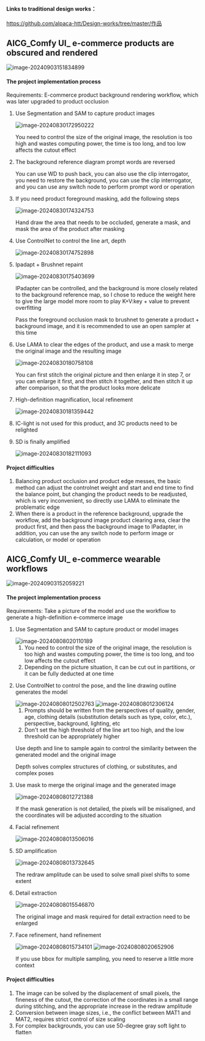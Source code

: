 #### Links to traditional design works：

https://github.com/alpaca-htt/Design-works/tree/master/作品

## AICG_Comfy UI_ e-commerce products are obscured and rendered

![image-20240903151834899](assets/image-20240903151834899.png)

#### The project implementation process

Requirements: E-commerce product background rendering workflow, which was later upgraded to product occlusion

1. Use Segmentation and SAM to capture product images

   <img src="assets/image-20240830172950222.png" alt="image-20240830172950222" />

   You need to control the size of the original image, the resolution is too high and wastes computing power, the time is too long, and too low affects the cutout effect

   

2. The background reference diagram prompt words are reversed

   You can use WD to push back, you can also use the clip interrogator, you need to restore the background, you can use the clip interrogator, and you can use any switch node to perform prompt word or operation

   

3. If you need product foreground masking, add the following steps

   <img src="assets/image-20240830174324753.png" alt="image-20240830174324753" />

   Hand draw the area that needs to be occluded, generate a mask, and mask the area of the product after masking

   

4. Use ControlNet to control the line art, depth

   <img src="assets/image-20240830174752898.png" alt="image-20240830174752898" />

   

5. Ipadapt + Brushnet repaint

   <img src="assets/image-20240830175403699.png" alt="image-20240830175403699" />

   IPadapter can be controlled, and the background is more closely related to the background reference map, so I chose to reduce the weight here to give the large model more room to play
   K+V:key + value to prevent overfitting

   Pass the foreground occlusion mask to brushnet to generate a product + background image, and it is recommended to use an open sampler at this time

   

6. Use LAMA to clear the edges of the product, and use a mask to merge the original image and the resulting image

   <img src="assets/image-20240830180758108.png" alt="image-20240830180758108" />

   You can first stitch the original picture and then enlarge it in step 7, or you can enlarge it first, and then stitch it together, and then stitch it up after comparison, so that the product looks more delicate

   

7. High-definition magnification, local refinement

   <img src="assets/image-20240830181359442.png" alt="image-20240830181359442" />

   

8. IC-light is not used for this product, and 3C products need to be relighted

   

9. SD is finally amplified

   ![image-20240830182111093](assets/image-20240830182111093.png)

#### Project difficulties

1. Balancing product occlusion and product edge messes, the basic method can adjust the controlnet weight and start and end time to find the balance point, but changing the product needs to be readjusted, which is very inconvenient, so directly use LAMA to eliminate the problematic edge
2. When there is a product in the reference background, upgrade the workflow, add the background image product clearing area, clear the product first, and then pass the background image to IPadapter, in addition, you can use the any switch node to perform image or calculation, or model or operation

## AICG_Comfy UI_ e-commerce wearable workflows

![image-20240903152059221](assets/image-20240903152059221.png)

#### The project implementation process

Requirements: Take a picture of the model and use the workflow to generate a high-definition e-commerce image

1. Use Segmentation and SAM to capture product or model images

   <img src="assets/image-20240808020110189.png" alt="image-20240808020110189" />

   1. You need to control the size of the original image, the resolution is too high and wastes computing power, the time is too long, and too low affects the cutout effect
   2. Depending on the picture situation, it can be cut out in partitions, or it can be fully deducted at one time
   
   

2. Use ControlNet to control the pose, and the line drawing outline generates the model

   <img src="assets/image-20240808012502763.png" alt="image-20240808012502763" />

   <img src="assets/image-20240808012306124.png" alt="image-20240808012306124" />

   1. Prompts should be written from the perspectives of quality, gender, age, clothing details (substitution details such as type, color, etc.), perspective, background, lighting, etc
   2. Don't set the high threshold of the line art too high, and the low threshold can be appropriately higher
   
   Use depth and line to sample again to control the similarity between the generated model and the original image

   Depth solves complex structures of clothing, or substitutes, and complex poses

   
   
3. Use mask to merge the original image and the generated image

   <img src="assets/image-20240808012721388.png" alt="image-20240808012721388" />

   If the mask generation is not detailed, the pixels will be misaligned, and the coordinates will be adjusted according to the situation
   
   

4. Facial refinement

   <img src="assets/image-20240808013506016.png" alt="image-20240808013506016" />

5. SD amplification

   <img src="assets/image-20240808013732645.png" alt="image-20240808013732645" />

   The redraw amplitude can be used to solve small pixel shifts to some extent
   
   

7. Detail extraction

   <img src="assets/image-20240808015546870.png" alt="image-20240808015546870" />

   The original image and mask required for detail extraction need to be enlarged
   
   

8. Face refinement, hand refinement

   <img src="assets/image-20240808015734101.png" alt="image-20240808015734101" />

   
   
   <img src="assets/image-20240808020652906.png" alt="image-20240808020652906" />
   
   If you use bbox for multiple sampling, you need to reserve a little more context



#### Project difficulties

1. The image can be solved by the displacement of small pixels, the fineness of the cutout, the correction of the coordinates in a small range during stitching, and the appropriate increase in the redraw amplitude
2. Conversion between image sizes, i.e., the conflict between MAT1 and MAT2, requires strict control of size scaling
3. For complex backgrounds, you can use 50-degree gray soft light to flatten
